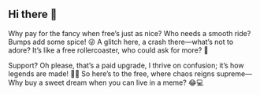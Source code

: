 ## Hi there 👋

Why pay for the fancy when free’s just as nice?
Who needs a smooth ride? Bumps add some spice! 😜
A glitch here, a crash there—what’s not to adore?
It’s like a free rollercoaster, who could ask for more? 🎠

Support? Oh please, that’s a paid upgrade,
I thrive on confusion; it’s how legends are made! 🤷‍♂️
So here’s to the free, where chaos reigns supreme—
Why buy a sweet dream when you can live in a meme? 😂💻
